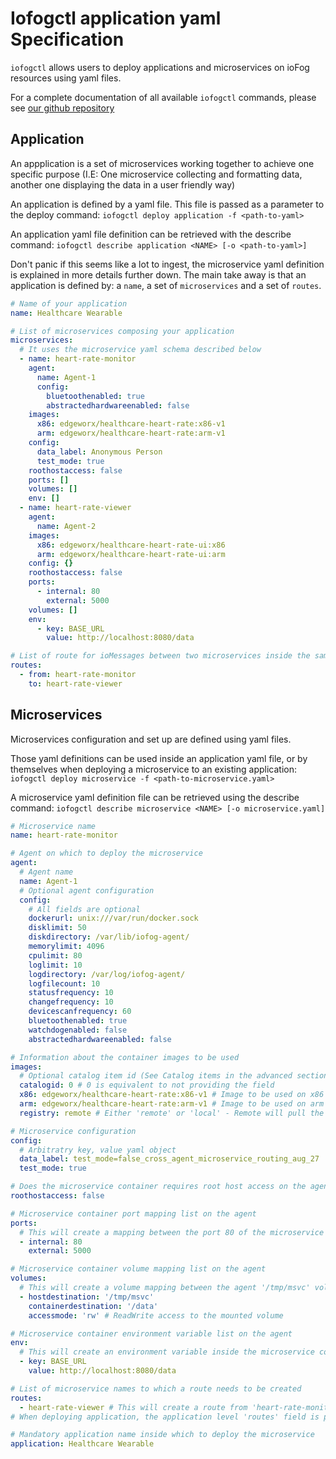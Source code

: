 # Iofogctl application yaml Specification

`iofogctl` allows users to deploy applications and microservices on ioFog resources using yaml files.

For a complete documentation of all available `iofogctl` commands, please see [our github repository](https://github.com/eclipse-iofog/iofogctl/blob/v1.3.0/docs/md/iofogctl.md)

## Application

An appplication is a set of microservices working together to achieve one specific purpose (I.E: One microservice collecting and formatting data, another one displaying the data in a user friendly way)

An application is defined by a yaml file. This file is passed as a parameter to the deploy command: `iofogctl deploy application -f <path-to-yaml>`

An application yaml file definition can be retrieved with the describe command: `iofogctl describe application <NAME> [-o <path-to-yaml>]`

Don't panic if this seems like a lot to ingest, the microservice yaml definition is explained in more details further down.
The main take away is that an application is defined by: a `name`, a set of `microservices` and a set of `routes`.

```yaml
# Name of your application
name: Healthcare Wearable

# List of microservices composing your application
microservices:
  # It uses the microservice yaml schema described below
  - name: heart-rate-monitor
    agent:
      name: Agent-1
      config:
        bluetoothenabled: true
        abstractedhardwareenabled: false
    images:
      x86: edgeworx/healthcare-heart-rate:x86-v1
      arm: edgeworx/healthcare-heart-rate:arm-v1
    config:
      data_label: Anonymous Person
      test_mode: true
    roothostaccess: false
    ports: []
    volumes: []
    env: []
  - name: heart-rate-viewer
    agent:
      name: Agent-2
    images:
      x86: edgeworx/healthcare-heart-rate-ui:x86
      arm: edgeworx/healthcare-heart-rate-ui:arm
    config: {}
    roothostaccess: false
    ports:
      - internal: 80
        external: 5000
    volumes: []
    env:
      - key: BASE_URL
        value: http://localhost:8080/data

# List of route for ioMessages between two microservices inside the same application
routes:
  - from: heart-rate-monitor
    to: heart-rate-viewer
```

## Microservices

Microservices configuration and set up are defined using yaml files.

Those yaml definitions can be used inside an application yaml file, or by themselves when deploying a microservice to an existing application: `iofogctl deploy microservice -f <path-to-microservice.yaml>`

A microservice yaml definition file can be retrieved using the describe command: `iofogctl describe microservice <NAME> [-o microservice.yaml]`

```yaml
# Microservice name
name: heart-rate-monitor

# Agent on which to deploy the microservice
agent:
  # Agent name
  name: Agent-1
  # Optional agent configuration
  config:
    # All fields are optional
    dockerurl: unix:///var/run/docker.sock
    disklimit: 50
    diskdirectory: /var/lib/iofog-agent/
    memorylimit: 4096
    cpulimit: 80
    loglimit: 10
    logdirectory: /var/log/iofog-agent/
    logfilecount: 10
    statusfrequency: 10
    changefrequency: 10
    devicescanfrequency: 60
    bluetoothenabled: true
    watchdogenabled: false
    abstractedhardwareenabled: false

# Information about the container images to be used
images:
  # Optional catalog item id (See Catalog items in the advanced section)
  catalogid: 0 # 0 is equivalent to not providing the field
  x86: edgeworx/healthcare-heart-rate:x86-v1 # Image to be used on x86 type agents
  arm: edgeworx/healthcare-heart-rate:arm-v1 # Image to be used on arm type agents
  registry: remote # Either 'remote' or 'local' - Remote will pull the image from Dockerhub, local will use the local cache of the agent

# Microservice configuration
config:
  # Arbitratry key, value yaml object
  data_label: test_mode=false_cross_agent_microservice_routing_aug_27
  test_mode: true

# Does the microservice container requires root host access on the agent
roothostaccess: false

# Microservice container port mapping list on the agent
ports:
  # This will create a mapping between the port 80 of the microservice container and the port 5000 of the agent
  - internal: 80
    external: 5000

# Microservice container volume mapping list on the agent
volumes:
  # This will create a volume mapping between the agent '/tmp/msvc' volume and the microservice container volume '/data'
  - hostdestination: '/tmp/msvc'
    containerdestination: '/data'
    accessmode: 'rw' # ReadWrite access to the mounted volume

# Microservice container environment variable list on the agent
env:
  # This will create an environment variable inside the microservice container with the key 'BASE_URL' and the value 'http://localhost:8080/data'
  - key: BASE_URL
    value: http://localhost:8080/data

# List of microservice names to which a route needs to be created
routes:
  - heart-rate-viewer # This will create a route from 'heart-rate-monitor' to 'heart-rate-viewer'
# When deploying application, the application level 'routes' field is prefered to this field

# Mandatory application name inside which to deploy the microservice
application: Healthcare Wearable
```
